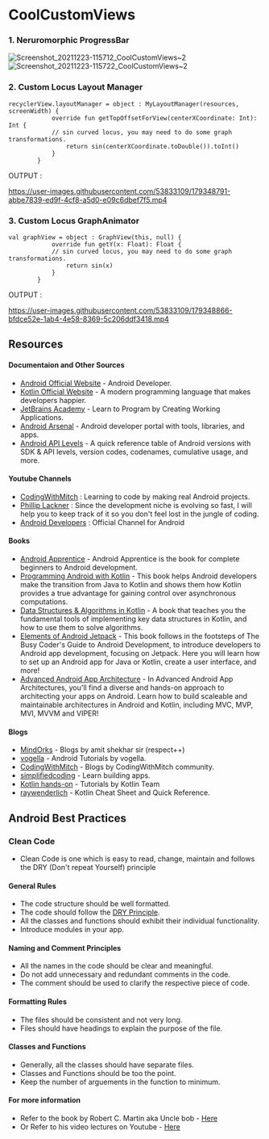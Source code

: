 # CoolCustomViews

### 1. Neruromorphic ProgressBar

![Screenshot_20211223-115712_CoolCustomViews~2](https://user-images.githubusercontent.com/53833109/147199085-841aa886-2fd1-460c-aac4-78374daf8589.jpg)![Screenshot_20211223-115722_CoolCustomViews~2](https://user-images.githubusercontent.com/53833109/147199286-b065d5b4-296a-4747-8135-26ec576cc224.jpg)


### 2. Custom Locus Layout Manager

```
recyclerView.layoutManager = object : MyLayoutManager(resources, screenWidth) {
            override fun getTopOffsetForView(centerXCoordinate: Int): Int {
            // sin curved locus, you may need to do some graph transformations.
                return sin(centerXCoordinate.toDouble()).toInt()
            }
        }
```

OUTPUT : 

https://user-images.githubusercontent.com/53833109/179348791-abbe7839-ed9f-4cf8-a5d0-e09c6dbef7f5.mp4


### 3. Custom Locus GraphAnimator

```
val graphView = object : GraphView(this, null) {
            override fun getY(x: Float): Float {
            // sin curved locus, you may need to do some graph transformations.
                return sin(x)
            }
        }
```

OUTPUT : 

https://user-images.githubusercontent.com/53833109/179348866-bfdce52e-1ab4-4e58-8369-5c206ddf3418.mp4



## Resources

#### Documentaion and Other Sources

- [Android Official Website](https://developer.android.com/docs) - Android Developer.
- [Kotlin Official Website](https://kotlinlang.org/) - A modern programming language that makes developers happier.
- [JetBrains Academy](https://www.jetbrains.com/academy/) - Learn to Program by Creating Working Applications.
- [Android Arsenal](https://android-arsenal.com/) -  Android developer portal with tools, libraries, and apps.
- [Android API Levels](https://apilevels.com/) - A quick reference table of Android versions with SDK & API levels, version codes, codenames, cumulative usage, and more.

#### Youtube Channels

* [CodingWithMitch](https://www.youtube.com/c/CodingWithMitch/featured "Named link title") : Learning to code by making real Android projects.
* [Phillip Lackner](https://www.youtube.com/c/PhilippLackner "Named link title") : Since the development niche is evolving so fast, I will help you to keep track of it so you don't feel lost in the jungle of coding.
* [Android Developers](https://www.youtube.com/user/androiddevelopers) : Official Channel for Android

#### Books

- [Android Apprentice](https://store.raywenderlich.com/products/android-apprentice) - Android Apprentice is the book for complete beginners to Android development.
- [Programming Android with Kotlin](https://learning.oreilly.com/library/view/programming-android-with/9781492062998/) - This book helps Android developers make the transition from Java to Kotlin and shows them how Kotlin provides a true advantage for gaining control over asynchronous computations.
- [Data Structures & Algorithms in Kotlin](https://store.raywenderlich.com/products/data-structures-and-algorithms-in-kotlin) - A book that teaches you the fundamental tools of implementing key data structures in Kotlin, and how to use them to solve algorithms.
- [Elements of Android Jetpack](https://commonsware.com/Jetpack/) - This book follows in the footsteps of The Busy Coder's Guide to Android Development, to introduce developers to Android app development, focusing on Jetpack. Here you will learn how to set up an Android app for Java or Kotlin, create a user interface, and more!
- [Advanced Android App Architecture](https://store.raywenderlich.com/products/advanced-android-app-architecture) - In Advanced Android App Architectures, you'll find a diverse and hands-on approach to architecting your apps on Android. Learn how to build scaleable and maintainable architectures in Android and Kotlin, including MVC, MVP, MVI, MVVM and VIPER!

#### Blogs

- [MindOrks](https://blog.mindorks.com) - Blogs by amit shekhar sir (respect++)
- [vogella](http://vogella.com/) - Android Tutorials by vogella.
- [CodingWithMitch](http://codingwithmitch.com/blog) - Blogs by CodingWithMitch community.
- [simplifiedcoding](https://www.simplifiedcoding.net/) - Learn building apps.
- [Kotlin hands-on](https://play.kotlinlang.org/hands-on/overview) - Tutorials by Kotlin Team
- [raywenderlich](https://www.raywenderlich.com/6649-kotlin-cheat-sheet-and-quick-reference) - Kotlin Cheat Sheet and Quick Reference.

## Android Best Practices

### Clean Code

* Clean Code is one which is easy to read, change, maintain and follows the DRY (Don't repeat Yourself) principle

#### General Rules

* The code structure should be well formatted.
* The code should follow the [DRY Principle](https://medium.com/@Ialimijoro/the-dry-principle-and-why-you-should-use-it-f02435ae9449).
* All the classes and functions should exhibit their individual functionality.
* Introduce modules in your app.

#### Naming and Comment Principles

* All the names in the code should be clear and meaningful.
* Do not add unnecessary and redundant comments in the code.
* The comment should be used to clarify the respective piece of code.

#### Formatting Rules

* The files should be consistent and not very long.
* Files should have headings to explain the purpose of the file.

#### Classes and Functions 

* Generally, all the classes should have separate files.
* Classes and Functions should be too the point.
* Keep the number of arguements in the function to minimum.

#### For more information 

* Refer to the book by Robert C. Martin aka Uncle bob - [Here](https://www.amazon.in/Clean-Code-Robert-C-Martin/dp/8131773388)
* Or Refer to his video lectures on Youtube - [Here](https://www.youtube.com/playlist?list=PLmmYSbUCWJ4x1GO839azG_BBw8rkh-zOj)

